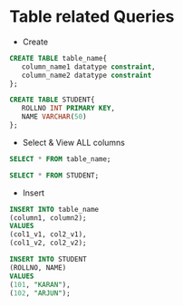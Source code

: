 # Table related Queries

- Create

```sql
CREATE TABLE table_name{
   column_name1 datatype constraint,
   column_name2 datatype constraint
};

CREATE TABLE STUDENT{
   ROLLNO INT PRIMARY KEY,
   NAME VARCHAR(50)
};
```

- Select & View ALL columns

```sql
SELECT * FROM table_name;

SELECT * FROM STUDENT;
```

- Insert

```sql
INSERT INTO table_name
(column1, column2);
VALUES
(col1_v1, col2_v1),
(col1_v2, col2_v2);

INSERT INTO STUDENT
(ROLLNO, NAME)
VALUES
(101, "KARAN"),
(102, "ARJUN");

```
